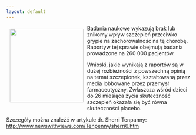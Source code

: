 ```yaml
---
layout: default
---
```

<img src="{{site.baseurl}}\articles\pictures\465.iniekcja.jpg" align="left" style="margin: 10px 10px" width="200"><!--14--><p>
Badania naukowe wykazują brak lub znikomy wpływ szczepień przeciwko grypie na zachorowalność na tę chorobę. Raportyw tej sprawie obejmują badania prowadzone na 260 000 pacjentów.</p><p>Wnioski, jakie wynikają z raportów są w dużej rozbieżności z powszechną opinią na temat szczepionek, kształtowaną przez media lobbowane przez przemysł farmaceutyczny. Zwłaszcza wśród dzieci do 26 miesiąca życia skuteczność szczepień okazała się być równa skuteczności placebo.</p><p>Szczegóły można znaleźć w artykule dr. Sherri Tenpanny: http://www.newswithviews.com/Tenpenny/sherri6.htm</p><p></p>